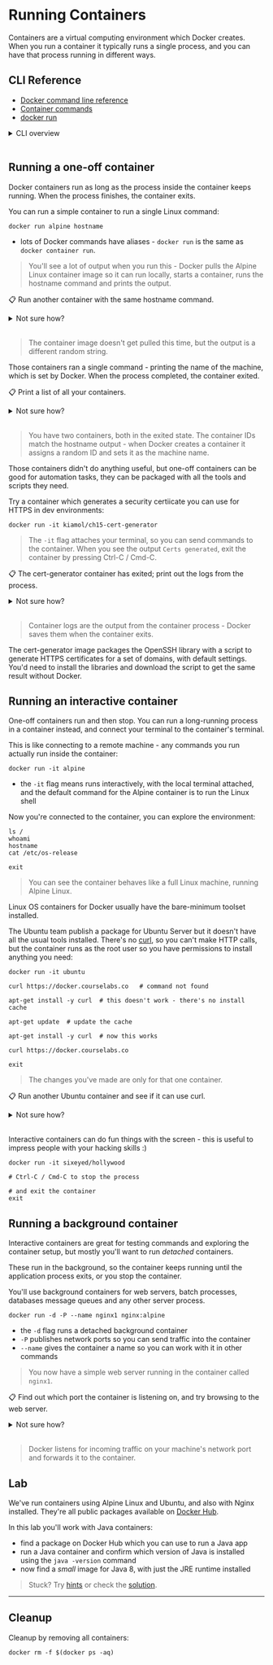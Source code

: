 # Running Containers

Containers are a virtual computing environment which Docker creates. When you run a container it typically runs a single process, and you can have that process running in different ways.

## CLI Reference

- [Docker command line reference](https://docs.docker.com/engine/reference/commandline/cli/)
- [Container commands](https://docs.docker.com/engine/reference/commandline/container/)
- [docker run](https://docs.docker.com/engine/reference/commandline/run/)

<details>
  <summary>CLI overview</summary>

The Docker command line sends instructions to the Docker API. 

Commands are grouped by types of object (e.g. containers and networks). You can always print help to list the available commands and the options for a specific command:

```
docker

docker container --help

docker container run --help
```
</details><br/>

## Running a one-off container

Docker containers run as long as the process inside the container keeps running. When the process finishes, the container exits.

You can run a simple container to run a single Linux command:

```
docker run alpine hostname
```

- lots of Docker commands have aliases - `docker run` is the same as `docker container run`.

> You'll see a lot of output when you run this - Docker pulls the Alpine Linux container image so it can run locally, starts a container, runs the hostname command and prints the output.

📋 Run another container with the same hostname command.

<details>
  <summary>Not sure how?</summary>

Just repeat the same command:

```
docker run alpine hostname
```

</details><br/>

> The container image doesn't get pulled this time, but the output is a different random string.

Those containers ran a single command - printing the name of the machine, which is set by Docker. When the process completed, the container exited.

📋 Print a list of all your containers.

<details>
  <summary>Not sure how?</summary>

```
# print running containers:
docker container ls

# or use ps
docker ps 

# the -a flag shows all statuses
docker ps -a
```

</details><br/>

> You have two containers, both in the exited state. The container IDs match the hostname output - when Docker creates a container it assigns a random ID and sets it as the machine name.

Those containers didn't do anything useful, but  one-off containers can be good for automation tasks, they can be packaged with all the tools and scripts they need.

Try a container which generates a security certiicate you can use for HTTPS in dev environments:

```
docker run -it kiamol/ch15-cert-generator
```

> The `-it` flag attaches your terminal, so you can send commands to the container. When you see the output `Certs generated`, exit the container by pressing Ctrl-C / Cmd-C.

📋 The cert-generator container has exited; print out the logs from the process.

<details>
  <summary>Not sure how?</summary>

```
docker container ls -a  # to find the container ID

docker container logs <container-id>
```

</details><br/>


> Container logs are the output from the container process - Docker saves them when the container exits.

The cert-generator image packages the OpenSSH library with a script to generate HTTPS certificates for a set of domains, with default settings. You'd need to install the libraries and download the script to get the same result without Docker.

## Running an interactive container

One-off containers run and then stop. You can run a long-running process in a container instead, and connect your terminal to the container's terminal.

This is like connecting to a remote machine - any commands you run actually run inside the container:

```
docker run -it alpine
```

- the `-it` flag means runs interactively, with the local terminal attached, and the default command for the Alpine container is to run the Linux shell

Now you're connected to the container, you can explore the environment:

```
ls /
whoami
hostname
cat /etc/os-release

exit
```

> You can see the container behaves like a full Linux machine, running Alpine Linux.

Linux OS containers for Docker usually have the bare-minimum toolset installed.

The Ubuntu team publish a package for Ubuntu Server but it doesn't have all the usual tools installed. There's no [curl](https://curl.se), so you can't make HTTP calls, but the container runs as the root user so you have permissions to install anything you need:

```
docker run -it ubuntu

curl https://docker.courselabs.co   # command not found

apt-get install -y curl  # this doesn't work - there's no install cache

apt-get update  # update the cache

apt-get install -y curl  # now this works

curl https://docker.courselabs.co

exit
```

> The changes you've made are only for that one container.

📋 Run another Ubuntu container and see if it can use curl.

<details>
  <summary>Not sure how?</summary>

```
# you can do this as a one-off container - it won't work:
docker run ubuntu bash -c 'curl https://docker.courselabs.co'
```

</details><br/>

Interactive containers can do fun things with the screen - this is useful to impress people with your hacking skills :)

```
docker run -it sixeyed/hollywood

# Ctrl-C / Cmd-C to stop the process

# and exit the container
exit
```

## Running a background container

Interactive containers are great for testing commands and exploring the container setup, but mostly you'll want to run _detached_ containers.

These run in the background, so the container keeps running until the application process exits, or you stop the container.

You'll use background containers for web servers, batch processes, databases message queues and any other server process.

```
docker run -d -P --name nginx1 nginx:alpine
```

- the `-d` flag runs a detached background container
- `-P` publishes network ports so you can send traffic into the container
- `--name` gives the container a name so you can work with it in other commands

> You now have a simple web server running in the container called `nginx1`.

📋 Find out which port the container is listening on, and try browsing to the web server.

<details>
  <summary>Not sure how?</summary>

```
# print the container's port mapping
docker container port nginx1

# browse to the port with curl or your browser
curl localhost:<container-port>
```

</details><br/>

> Docker listens for incoming traffic on your machine's network port and forwards it to the container.

## Lab

We've run containers using Alpine Linux and Ubuntu, and also with Nginx installed. They're all public packages available on [Docker Hub](https://hub.docker.com).

In this lab you'll work with Java containers:

- find a package on Docker Hub which you can use to run a Java app
- run a Java container and confirm which version of Java is installed using the `java -version` command
- now find a *small* image for Java 8, with just the JRE runtime installed

> Stuck? Try [hints](hints.md) or check the [solution](solution.md).

___
## Cleanup

Cleanup by removing all containers:

```
docker rm -f $(docker ps -aq)
```